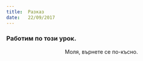 ```yaml
---
title:  Разказ
date:   22/09/2017
---
```


### Работим по този урок.
<center>Моля, върнете се по-късно.</center>
